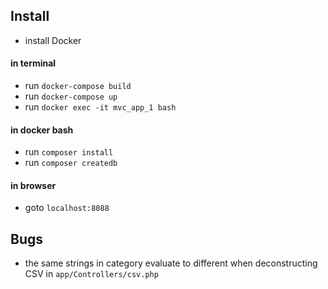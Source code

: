 ## Install

 - install Docker
 
 #### in terminal 
 - run `docker-compose build`
 - run `docker-compose up`
 - run `docker exec -it mvc_app_1 bash`
 
 #### in docker bash
 - run `composer install`
 - run `composer createdb`
 
 #### in browser
 - goto `localhost:8088`
 
 ## Bugs
  - the same strings in category evaluate to different when deconstructing CSV in `app/Controllers/csv.php`